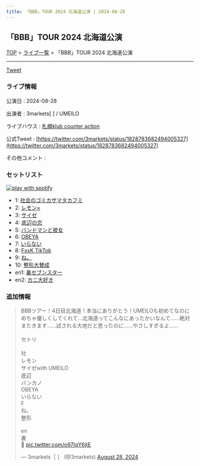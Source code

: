 ```yaml
---
title: 「BBB」TOUR 2024 北海道公演 | 2024-08-28
---
```

## 「BBB」TOUR 2024 北海道公演

[TOP](/setlist/) > [ライブ一覧](lives.html) > 「BBB」TOUR 2024 北海道公演

___

<a href="https://twitter.com/share?ref_src=twsrc%5Etfw" data-text="3markets[ ]セットリスト > 「BBB」TOUR 2024 北海道公演" class="twitter-share-button" data-via="3markets" data-hashtags="3markets" data-related="3markets" data-show-count="false">Tweet</a>

### ライブ情報

公演日
:    2024-08-28

出演者
:    3markets[ ] / UMEILO

ライブハウス
:    [札幌klub counter action](livehouse090.html)

公式Tweet
:    [https://twitter.com/3markets/status/1828783682494005327](https://twitter.com/3markets/status/1828783682494005327)

その他コメント
:    

### セットリスト


[![play with spotify](images/spotify-icon.png)](https://open.spotify.com/playlist/4sqTR5TjPd2TqCo4dIK9J1)



*  1: [社会のゴミカザマタカフミ](song002.html)
*  2: [レモン×](song003.html)
*  3: [サイゼ](song004.html)
*  4: [底辺の恋](song008.html)
*  5: [バンドマンと彼女](song009.html)
*  6: [OBEYA](song021.html)
*  7: [いらない](song078.html)
*  8: [FxxK TikTok](song082.html)
*  9: [ね。](song076.html)
*  10: [整形大賛成](song005.html)
*  en1: [裏セブンスター](song017.html)
*  en2: [カニ大好き](song079.html)


### 追加情報



<blockquote class="twitter-tweet"><p lang="ja" dir="ltr">BBBツアー！4日目北海道！本当にありがとう！UMEILOも初めてなのにめちゃ優しくしてくれて…北海道ってこんなにあったかいなんて……絶対またきます……試される大地だと思ったのに……やさしすぎるよ……<br><br>セトリ<br><br>社<br>レモン<br>サイゼwith UMEILO<br>底辺<br>バンカノ<br>OBEYA<br>いらない<br>F<br>ね。<br>整形<br><br>en<br>裏<br>🦀 <a href="https://t.co/o97IqY6jtE">pic.twitter.com/o97IqY6jtE</a></p>&mdash; 3markets［ ］ (@3markets) <a href="https://twitter.com/3markets/status/1828783682494005327?ref_src=twsrc%5Etfw">August 28, 2024</a></blockquote>
<script async src="https://platform.twitter.com/widgets.js" charset="utf-8"></script>




<script async src="https://platform.twitter.com/widgets.js" charset="utf-8"></script>